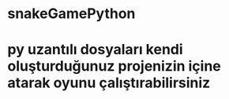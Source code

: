 # snakeGamePython

# py uzantılı dosyaları kendi oluşturduğunuz projenizin içine atarak oyunu çalıştırabilirsiniz
